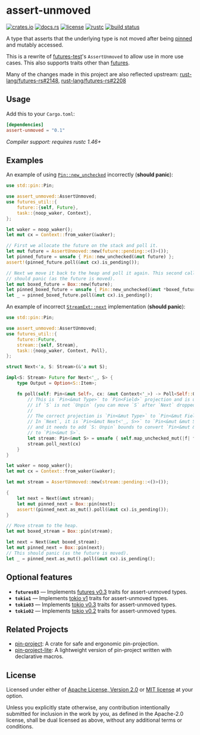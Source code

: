 # assert-unmoved

[![crates.io](https://img.shields.io/crates/v/assert-unmoved?style=flat-square&logo=rust)](https://crates.io/crates/assert-unmoved)
[![docs.rs](https://img.shields.io/badge/docs.rs-assert--unmoved-blue?style=flat-square)](https://docs.rs/assert-unmoved)
[![license](https://img.shields.io/badge/license-Apache--2.0_OR_MIT-blue?style=flat-square)](#license)
[![rustc](https://img.shields.io/badge/rustc-1.46+-blue?style=flat-square&logo=rust)](https://www.rust-lang.org)
[![build status](https://img.shields.io/github/workflow/status/taiki-e/assert-unmoved/CI/main?style=flat-square&logo=github)](https://github.com/taiki-e/assert-unmoved/actions)

A type that asserts that the underlying type is not moved after being
[pinned][pin] and mutably accessed.

This is a rewrite of [futures-test]'s `AssertUnmoved` to allow use in more
use cases. This also supports traits other than [futures][futures03].

Many of the changes made in this project are also reflected upstream:
[rust-lang/futures-rs#2148], [rust-lang/futures-rs#2208]

## Usage

Add this to your `Cargo.toml`:

```toml
[dependencies]
assert-unmoved = "0.1"
```

*Compiler support: requires rustc 1.46+*

## Examples

An example of using [`Pin::new_unchecked`] incorrectly (**should panic**):

```rust
use std::pin::Pin;

use assert_unmoved::AssertUnmoved;
use futures_util::{
    future::{self, Future},
    task::{noop_waker, Context},
};

let waker = noop_waker();
let mut cx = Context::from_waker(&waker);

// First we allocate the future on the stack and poll it.
let mut future = AssertUnmoved::new(future::pending::<()>());
let pinned_future = unsafe { Pin::new_unchecked(&mut future) };
assert!(pinned_future.poll(&mut cx).is_pending());

// Next we move it back to the heap and poll it again. This second call
// should panic (as the future is moved).
let mut boxed_future = Box::new(future);
let pinned_boxed_future = unsafe { Pin::new_unchecked(&mut *boxed_future) };
let _ = pinned_boxed_future.poll(&mut cx).is_pending();
```

An example of incorrect [`StreamExt::next`] implementation (**should panic**):

```rust
use std::pin::Pin;

use assert_unmoved::AssertUnmoved;
use futures_util::{
    future::Future,
    stream::{self, Stream},
    task::{noop_waker, Context, Poll},
};

struct Next<'a, S: Stream>(&'a mut S);

impl<S: Stream> Future for Next<'_, S> {
    type Output = Option<S::Item>;

    fn poll(self: Pin<&mut Self>, cx: &mut Context<'_>) -> Poll<Self::Output> {
        // This is `Pin<&mut Type>` to `Pin<Field>` projection and is unsound
        // if `S` is not `Unpin` (you can move `S` after `Next` dropped).
        //
        // The correct projection is `Pin<&mut Type>` to `Pin<&mut Field>`.
        // In `Next`, it is `Pin<&mut Next<'_, S>>` to `Pin<&mut &mut S>`,
        // and it needs to add `S: Unpin` bounds to convert `Pin<&mut &mut S>`
        // to `Pin<&mut S>`.
        let stream: Pin<&mut S> = unsafe { self.map_unchecked_mut(|f| f.0) };
        stream.poll_next(cx)
    }
}

let waker = noop_waker();
let mut cx = Context::from_waker(&waker);

let mut stream = AssertUnmoved::new(stream::pending::<()>());

{
    let next = Next(&mut stream);
    let mut pinned_next = Box::pin(next);
    assert!(pinned_next.as_mut().poll(&mut cx).is_pending());
}

// Move stream to the heap.
let mut boxed_stream = Box::pin(stream);

let next = Next(&mut boxed_stream);
let mut pinned_next = Box::pin(next);
// This should panic (as the future is moved).
let _ = pinned_next.as_mut().poll(&mut cx).is_pending();
```

## Optional features

- **`futures03`** — Implements [futures v0.3][futures03] traits for assert-unmoved types.
- **`tokio1`** — Implements [tokio v1][tokio1] traits for assert-unmoved types.
- **`tokio03`** — Implements [tokio v0.3][tokio03] traits for assert-unmoved types.
- **`tokio02`** — Implements [tokio v0.2][tokio02] traits for assert-unmoved types.

[`Pin::new_unchecked`]: https://doc.rust-lang.org/std/pin/struct.Pin.html#method.new_unchecked
[`StreamExt::next`]: https://docs.rs/futures/0.3/futures/stream/trait.StreamExt.html#method.next
[futures-test]: https://docs.rs/futures-test
[futures03]: https://docs.rs/futures/0.3
[pin]: https://doc.rust-lang.org/std/pin/index.html
[rust-lang/futures-rs#2148]: https://github.com/rust-lang/futures-rs/pull/2148
[rust-lang/futures-rs#2208]: https://github.com/rust-lang/futures-rs/pull/2208
[tokio02]: https://docs.rs/tokio/0.2
[tokio03]: https://docs.rs/tokio/0.3
[tokio1]: https://docs.rs/tokio/1

## Related Projects

- [pin-project]: A crate for safe and ergonomic pin-projection.
- [pin-project-lite]: A lightweight version of pin-project written with declarative macros.

[pin-project]: https://github.com/taiki-e/pin-project
[pin-project-lite]: https://github.com/taiki-e/pin-project-lite

## License

Licensed under either of [Apache License, Version 2.0](LICENSE-APACHE) or
[MIT license](LICENSE-MIT) at your option.

Unless you explicitly state otherwise, any contribution intentionally submitted
for inclusion in the work by you, as defined in the Apache-2.0 license, shall
be dual licensed as above, without any additional terms or conditions.
